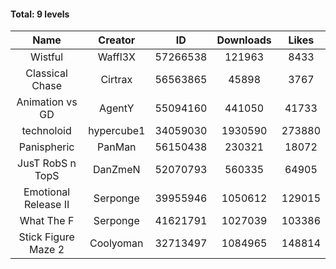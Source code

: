 #### Total: 9 levels

| Name | Creator | ID | Downloads | Likes |
|:---:|:---:|:---:|:---:|:---:|
| Wistful | Waffl3X | 57266538 | 121963 | 8433
| Classical Chase | Cirtrax | 56563865 | 45898 | 3767
| Animation vs GD | AgentY | 55094160 | 441050 | 41733
| technoloid | hypercube1 | 34059030 | 1930590 | 273880
| Panispheric | PanMan | 56150438 | 230321 | 18072
| JusT RobS n TopS | DanZmeN | 52070793 | 560335 | 64905
| Emotional Release II | Serponge | 39955946 | 1050612 | 129015
| What The F | Serponge | 41621791 | 1027039 | 103386
| Stick Figure Maze 2 | Coolyoman | 32713497 | 1084965 | 148814
